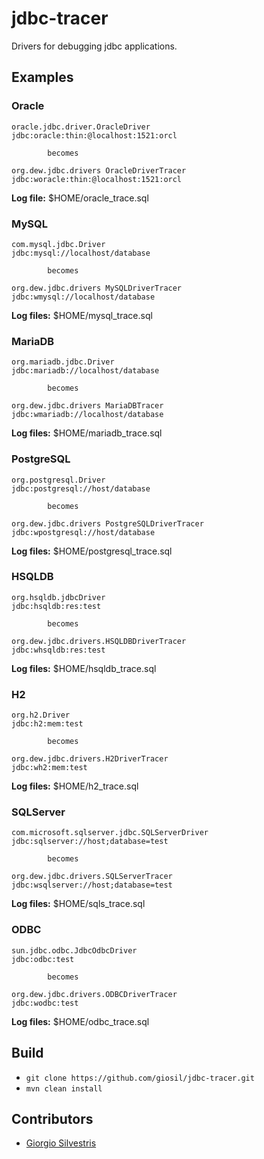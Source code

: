 # jdbc-tracer

Drivers for debugging jdbc applications.

## Examples

### Oracle

```
oracle.jdbc.driver.OracleDriver
jdbc:oracle:thin:@localhost:1521:orcl

        becomes

org.dew.jdbc.drivers OracleDriverTracer
jdbc:woracle:thin:@localhost:1521:orcl
```

**Log file:** $HOME/oracle_trace.sql

### MySQL

```
com.mysql.jdbc.Driver
jdbc:mysql://localhost/database

        becomes

org.dew.jdbc.drivers MySQLDriverTracer
jdbc:wmysql://localhost/database
```

**Log files:** $HOME/mysql_trace.sql

### MariaDB

```
org.mariadb.jdbc.Driver
jdbc:mariadb://localhost/database

        becomes

org.dew.jdbc.drivers MariaDBTracer
jdbc:wmariadb://localhost/database
```

**Log files:** $HOME/mariadb_trace.sql

### PostgreSQL

```
org.postgresql.Driver
jdbc:postgresql://host/database

        becomes

org.dew.jdbc.drivers PostgreSQLDriverTracer
jdbc:wpostgresql://host/database
```

**Log files:** $HOME/postgresql_trace.sql

### HSQLDB

```
org.hsqldb.jdbcDriver
jdbc:hsqldb:res:test

        becomes

org.dew.jdbc.drivers.HSQLDBDriverTracer
jdbc:whsqldb:res:test
```

**Log files:** $HOME/hsqldb_trace.sql

### H2

```
org.h2.Driver
jdbc:h2:mem:test

        becomes

org.dew.jdbc.drivers.H2DriverTracer
jdbc:wh2:mem:test
```

**Log files:** $HOME/h2_trace.sql

### SQLServer

```
com.microsoft.sqlserver.jdbc.SQLServerDriver
jdbc:sqlserver://host;database=test

        becomes

org.dew.jdbc.drivers.SQLServerTracer
jdbc:wsqlserver://host;database=test
```

**Log files:** $HOME/sqls_trace.sql

### ODBC

```
sun.jdbc.odbc.JdbcOdbcDriver
jdbc:odbc:test

        becomes

org.dew.jdbc.drivers.ODBCDriverTracer
jdbc:wodbc:test
```

**Log files:** $HOME/odbc_trace.sql

## Build

- `git clone https://github.com/giosil/jdbc-tracer.git`
- `mvn clean install`

## Contributors

* [Giorgio Silvestris](https://github.com/giosil)
